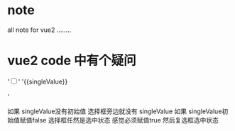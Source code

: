 # note

all note for vue2 ........

# vue2 code 中有个疑问

'<input type="checkbox" id="single" v-model="singleValue">'
'<label>{{singleValue}}</label><br><br>'

如果 singleValue没有初始值 选择框旁边就没有 singleValue
如果 singleValue初始值赋值false 选择框任然是选中状态
感觉必须赋值true 然后复选框选中状态
